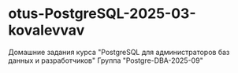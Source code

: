 # otus-PostgreSQL-2025-03-kovalevvav
Домашние задания курса "PostgreSQL для администраторов баз данных и разработчиков"
Группа "Postgre-DBA-2025-09"
